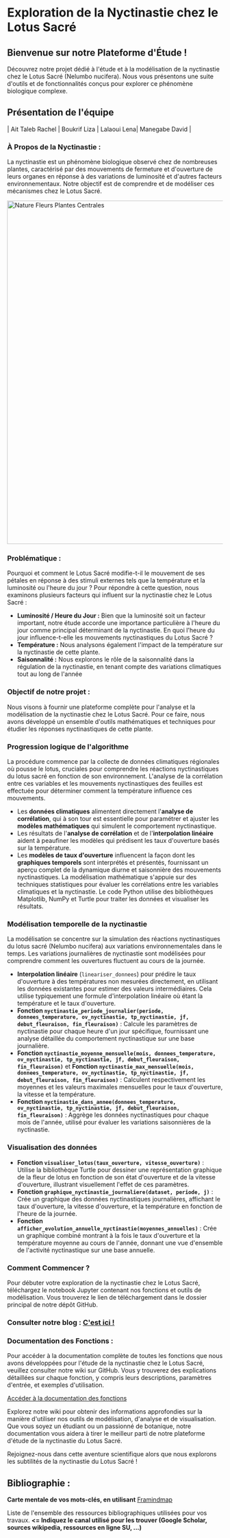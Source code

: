# Exploration de la Nyctinastie chez le Lotus Sacré

## Bienvenue sur notre Plateforme d'Étude !
Découvrez notre projet dédié à l'étude et à la modélisation de la nyctinastie chez le Lotus Sacré (Nelumbo nucifera). Nous vous présentons une suite d'outils et de fonctionnalités conçus pour explorer ce phénomène biologique complexe.

## Présentation de l'équipe

| Ait Taleb Rachel | Boukrif Liza | Lalaoui Lena| Manegabe David |

### À Propos de la Nyctinastie :

La nyctinastie est un phénomène biologique observé chez de nombreuses plantes, caractérisé par des mouvements de fermeture et d'ouverture de leurs organes en réponse à des variations de luminosité et d'autres facteurs environnementaux. Notre objectif est de comprendre et de modéliser ces mécanismes chez le Lotus Sacré.

<a href="https://www.pexels.com/fr-fr/photo/nature-fleurs-plantes-centrales-19845796/">
  <img src="https://images.pexels.com/photos/19845796/pexels-photo-19845796.jpeg?auto=compress&cs=tinysrgb&dpr=2&h=650&w=940" alt="Nature Fleurs Plantes Centrales" width="800" height="800">
</a>








### Problématique :


Pourquoi et comment le Lotus Sacré modifie-t-il le mouvement de ses pétales en réponse à des stimuli externes tels que la température et la luminosité ou l'heure du jour ? Pour répondre à cette question, nous examinons plusieurs facteurs qui influent sur la nyctinastie chez le Lotus Sacré :

- **Luminosité / Heure du Jour :** Bien que la luminosité soit un facteur important, notre étude accorde une importance particulière à l'heure du jour comme principal déterminant de la nyctinastie.  En quoi l'heure du jour influence-t-elle les mouvements nyctinastiques du Lotus Sacré ?
- **Température :** Nous analysons également l'impact de la température sur la nyctinastie de cette plante.
- **Saisonnalité :** Nous explorons le rôle de la saisonnalité dans la régulation de la nyctinastie, en tenant compte des variations climatiques tout au long de l'année

### Objectif de notre projet :

Nous visons à fournir une plateforme complète pour l'analyse et la modélisation de la nyctinastie chez le Lotus Sacré. Pour ce faire, nous avons développé un ensemble d'outils mathématiques et techniques pour étudier les réponses nyctinastiques de cette plante.

### Progression logique de l'algorithme
La procédure commence par la collecte de données climatiques régionales où pousse le lotus, cruciales pour comprendre les réactions nyctinastiques du lotus sacré en fonction de son environnement. L'analyse de la corrélation entre ces variables et les mouvements nyctinastiques des feuilles est effectuée pour déterminer comment la température influence ces mouvements. 
- Les **données climatiques** alimentent directement l'**analyse de corrélation**, qui à son tour est essentielle pour paramétrer et ajuster les **modèles mathématiques** qui simulent le comportement nyctinastique.
- Les résultats de l'**analyse de corrélation** et de l'**interpolation linéaire** aident à peaufiner les modèles qui prédisent les taux d'ouverture basés sur la température.
- Les **modèles de taux d'ouverture** influencent la façon dont les **graphiques temporels** sont interprétés et présentés, fournissant un aperçu complet de la dynamique diurne et saisonnière des mouvements nyctinastiques.
La modélisation mathématique s'appuie sur des techniques statistiques pour évaluer les corrélations entre les variables climatiques et la nyctinastie. Le code Python utilise des bibliothèques Matplotlib, NumPy et Turtle pour traiter les données et visualiser les résultats.

### Modélisation temporelle de la nyctinastie
La modélisation se concentre sur la simulation des réactions nyctinastiques du lotus sacré (Nelumbo nucifera) aux variations environnementales dans le temps. Les variations journalières de nyctinastie sont modélisées pour comprendre comment les ouvertures fluctuent au cours de la journée.
- **Interpolation linéaire** (`lineariser_donnees`) pour prédire le taux d'ouverture à des températures non mesurées directement, en utilisant les données existantes pour estimer des valeurs intermédiaires. Cela utilise typiquement une formule d'interpolation linéaire où étant la température et le taux d'ouverture.
- **Fonction `nyctinastie_periode_journalier(periode, donnees_temperature, ov_nyctinastie, tp_nyctinastie, jf, debut_fleuraison, fin_fleuraison)`** : Calcule les paramètres de nyctinastie pour chaque heure d'un jour spécifique, fournissant une analyse détaillée du comportement nyctinastique sur une base journalière.   
- **Fonction `nyctinastie_moyenne_mensuelle(mois, donnees_temperature, ov_nyctinastie, tp_nyctinastie, jf, debut_fleuraison, fin_fleuraison)`** et **Fonction `nyctinastie_max_mensuelle(mois, donnees_temperature, ov_nyctinastie, tp_nyctinastie, jf, debut_fleuraison, fin_fleuraison)`** : Calculent respectivement les moyennes et les valeurs maximales mensuelles pour le taux d'ouverture, la vitesse et la température.
- **Fonction `nyctinastie_dans_annee(donnees_temperature, ov_nyctinastie, tp_nyctinastie, jf, debut_fleuraison, fin_fleuraison)`** : Aggrège les données nyctinastiques pour chaque mois de l'année, utilisé pour évaluer les variations saisonnières de la nyctinastie.

### Visualisation des données
   - **Fonction `visualiser_lotus(taux_ouverture, vitesse_ouverture)`** : Utilise la bibliothèque Turtle pour dessiner une représentation graphique de la fleur de lotus en fonction de son état d'ouverture et de la vitesse d'ouverture, illustrant visuellement l'effet de ces paramètres.
   - **Fonction `graphique_nyctinastie_journaliere(dataset, periode, j)`** : Crée un graphique des données nyctinastiques journalières, affichant le taux d'ouverture, la vitesse d'ouverture, et la température en fonction de l'heure de la journée.
   - **Fonction `afficher_evolution_annuelle_nyctinastie(moyennes_annuelles)`** : Crée un graphique combiné montrant à la fois le taux d'ouverture et la température moyenne au cours de l'année, donnant une vue d'ensemble de l'activité nyctinastique sur une base annuelle.

### Comment Commencer ?

Pour débuter votre exploration de la nyctinastie chez le Lotus Sacré, téléchargez le notebook Jupyter contenant nos fonctions et outils de modélisation. Vous trouverez le lien de téléchargement dans le dossier principal de notre dépôt GitHub.

### Consulter notre blog : <a href="https://are-dynamic-2024-g4.github.io/nyctinastie-lotus" target="_blank"> C'est ici ! </a>

### Documentation des Fonctions :

Pour accéder à la documentation complète de toutes les fonctions que nous avons développées pour l'étude de la nyctinastie chez le Lotus Sacré, veuillez consulter notre wiki sur GitHub. Vous y trouverez des explications détaillées sur chaque fonction, y compris leurs descriptions, paramètres d'entrée, et exemples d'utilisation.

[Accéder à la documentation des fonctions](https://github.com/are-dynamic-2024-g4/nyctinastie-lotus/wiki)

Explorez notre wiki pour obtenir des informations approfondies sur la manière d'utiliser nos outils de modélisation, d'analyse et de visualisation. Que vous soyez un étudiant ou un passionné de botanique, notre documentation vous aidera à tirer le meilleur parti de notre plateforme d'étude de la nyctinastie du Lotus Sacré.

Rejoignez-nous dans cette aventure scientifique alors que nous explorons les subtilités de la nyctinastie du Lotus Sacré !

## Bibliographie :

**Carte mentale de vos mots-clés, en utilisant** <a href="https://framindmap.org/mindmaps/index.html">Framindmap </a> 

Liste de l'ensemble des ressources bibliographiques utilisées pour vos travaux. **<= Indiquez le canal utilisé pour les trouver (Google Scholar, sources wikipedia, ressources en ligne SU, ...)**
